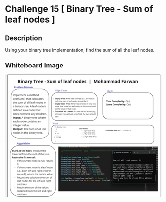 ﻿# Challenge 15 [ Binary Tree - Sum of leaf nodes ]

## Description

Using your binary tree implementation, find the sum of all the leaf nodes.

## Whiteboard Image

![Tree](./cc15.png)
